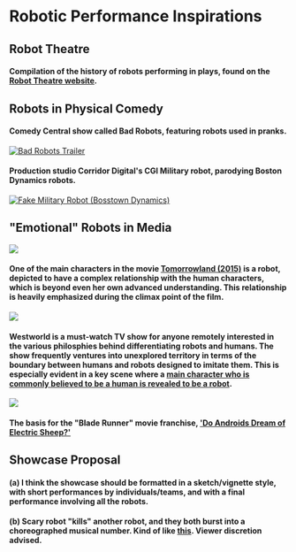# Robotic Performance Inspirations

## Robot Theatre
#### Compilation of the history of robots performing in plays, found on the [Robot Theatre website](https://www.robottheatre.co.uk/robot-performances).

## Robots in Physical Comedy
#### Comedy Central show called Bad Robots, featuring robots used in pranks.

[![Bad Robots Trailer](https://img.youtube.com/vi/JDiytJb2Kvo/0.jpg)](https://www.youtube.com/watch?v=JDiytJb2Kvo)

#### Production studio Corridor Digital's CGI Military robot, parodying Boston Dynamics robots.

[![Fake Military Robot (Bosstown Dynamics)](https://img.youtube.com/vi/y3RIHnK0_NE/0.jpg)](https://www.youtube.com/watch?v=y3RIHnK0_NE)

## "Emotional" Robots in Media
[![](https://images-na.ssl-images-amazon.com/images/I/81k3MzeXBpL._SY606_.jpg)](https://mixdrop.co/f/03m9c)

#### One of the main characters in the movie [Tomorrowland (2015)](https://mixdrop.co/f/03m9c) is a robot, depicted to have a complex relationship with the human characters, which is beyond even her own advanced understanding. This relationship is heavily emphasized during the climax point of the film.

[![](https://d3tudoxwnizvk7.cloudfront.net/keyart-jpeg/tv/media/browser/westworld_season1_keyart.jpg)](https://www.youtube.com/watch?v=o0iAY0f-BIM)

#### Westworld is a must-watch TV show for anyone remotely interested in the various philosphies behind differentiating robots and humans. The show frequently ventures into unexplored territory in terms of the boundary between humans and robots designed to imitate them. This is especially evident in a key scene where a [main character who is commonly believed to be a human is revealed to be a robot](https://www.youtube.com/watch?v=o0iAY0f-BIM).

[![](hhttps://images-na.ssl-images-amazon.com/images/I/51%2BD6mC%2BMfL.jpg)](https://en.wikipedia.org/wiki/Do_Androids_Dream_of_Electric_Sheep%3F)

#### The basis for the "Blade Runner" movie franchise, ['Do Androids Dream of Electric Sheep?'](https://en.wikipedia.org/wiki/Do_Androids_Dream_of_Electric_Sheep%3F)

## Showcase Proposal

#### (a) I think the showcase should be formatted in a sketch/vignette style, with short performances by individuals/teams, and with a final performance involving all the robots.

#### (b) Scary robot "kills" another robot, and they both burst into a choreographed musical number. Kind of like [this](https://www.youtube.com/watch?v=aVZUVeMtYXc). Viewer discretion advised.
